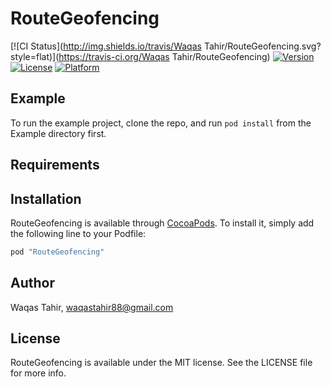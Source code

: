 # RouteGeofencing

[![CI Status](http://img.shields.io/travis/Waqas Tahir/RouteGeofencing.svg?style=flat)](https://travis-ci.org/Waqas Tahir/RouteGeofencing)
[![Version](https://img.shields.io/cocoapods/v/RouteGeofencing.svg?style=flat)](http://cocoapods.org/pods/RouteGeofencing)
[![License](https://img.shields.io/cocoapods/l/RouteGeofencing.svg?style=flat)](http://cocoapods.org/pods/RouteGeofencing)
[![Platform](https://img.shields.io/cocoapods/p/RouteGeofencing.svg?style=flat)](http://cocoapods.org/pods/RouteGeofencing)

## Example

To run the example project, clone the repo, and run `pod install` from the Example directory first.

## Requirements

## Installation

RouteGeofencing is available through [CocoaPods](http://cocoapods.org). To install
it, simply add the following line to your Podfile:

```ruby
pod "RouteGeofencing"
```

## Author

Waqas Tahir, waqastahir88@gmail.com

## License

RouteGeofencing is available under the MIT license. See the LICENSE file for more info.
